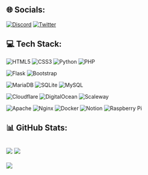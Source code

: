 ## 🌐 Socials:
[![Discord](https://img.shields.io/badge/Discord-%237289DA.svg?logo=discord&logoColor=white)](https://discord.gg/ZYjqPB27Av) [![Twitter](https://img.shields.io/badge/Twitter-%231DA1F2.svg?logo=Twitter&logoColor=white)](https://twitter.com/TakeusP) 

## 💻 Tech Stack:
![HTML5](https://img.shields.io/badge/html5-%23E34F26.svg?style=flat&logo=html5&logoColor=white) ![CSS3](https://img.shields.io/badge/css3-%231572B6.svg?style=flat&logo=css3&logoColor=white) ![Python](https://img.shields.io/badge/python-3670A0?style=flat&logo=python&logoColor=ffdd54) ![PHP](https://img.shields.io/badge/php-%23777BB4.svg?style=flat&logo=php&logoColor=white)

![Flask](https://img.shields.io/badge/flask-%23000.svg?style=flat&logo=flask&logoColor=white) ![Bootstrap](https://img.shields.io/badge/bootstrap-%23563D7C.svg?style=flat&logo=bootstrap&logoColor=white)

![MariaDB](https://img.shields.io/badge/MariaDB-003545?style=flat&logo=mariadb&logoColor=white) ![SQLite](https://img.shields.io/badge/sqlite-%2307405e.svg?style=flat&logo=sqlite&logoColor=white) ![MySQL](https://img.shields.io/badge/mysql-%2300f.svg?style=flat&logo=mysql&logoColor=white)



![Cloudflare](https://img.shields.io/badge/Cloudflare-F38020?style=flat&logo=Cloudflare&logoColor=white) ![DigitalOcean](https://img.shields.io/badge/DigitalOcean-%230167ff.svg?style=flat&logo=digitalOcean&logoColor=white) ![Scaleway](https://img.shields.io/badge/SCALEWAY-%234f0599.svg?style=flat&logo=scaleway&logoColor=white)

![Apache](https://img.shields.io/badge/apache-%23D42029.svg?style=flat&logo=apache&logoColor=white) ![Nginx](https://img.shields.io/badge/nginx-%23009639.svg?style=flat&logo=nginx&logoColor=white) ![Docker](https://img.shields.io/badge/docker-%230db7ed.svg?style=flat&logo=docker&logoColor=white) ![Notion](https://img.shields.io/badge/Notion-%23000000.svg?style=flat&logo=notion&logoColor=white) ![Raspberry Pi](https://img.shields.io/badge/-RaspberryPi-C51A4A?style=flat&logo=Raspberry-Pi)

## 📊 GitHub Stats:
![](https://github-readme-stats.vercel.app/api?username=TakeusV1&theme=react&hide_border=false&include_all_commits=true&count_private=true)
![](https://github-readme-streak-stats.herokuapp.com/?user=TakeusV1&theme=react&hide_border=false)<br/>
---

[![](https://visitcount.itsvg.in/api?id=TakeusV1&icon=0&color=1)](https://visitcount.itsvg.in)

<!-- Proudly created with GPRM ( https://gprm.itsvg.in ) -->
